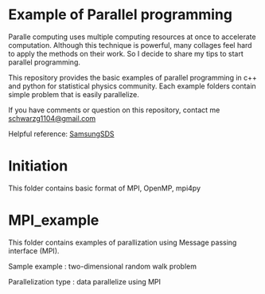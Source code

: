 Example of Parallel programming
===================
Paralle computing uses multiple computing resources at once to accelerate computation. Although this technique is powerful, many collages feel hard to apply the methods on their work. So I decide to share my tips to start parallel programming. 

This repository provides the basic examples of parallel programming in c++ and python for statistical physics community. Each example folders contain simple problem that is easily parallelize. 

If you have comments or question on this repository, contact me <schwarzg1104@gmail.com>

Helpful reference: [SamsungSDS](https://www.samsungsds.com/kr/story/1233713_4655.html)

# Initiation
This folder contains basic format of MPI, OpenMP, mpi4py

# MPI_example
This folder contains examples of parallization using Message passing interface (MPI). 

Sample example : two-dimensional random walk problem

Parallelization type : data parallelize using MPI


